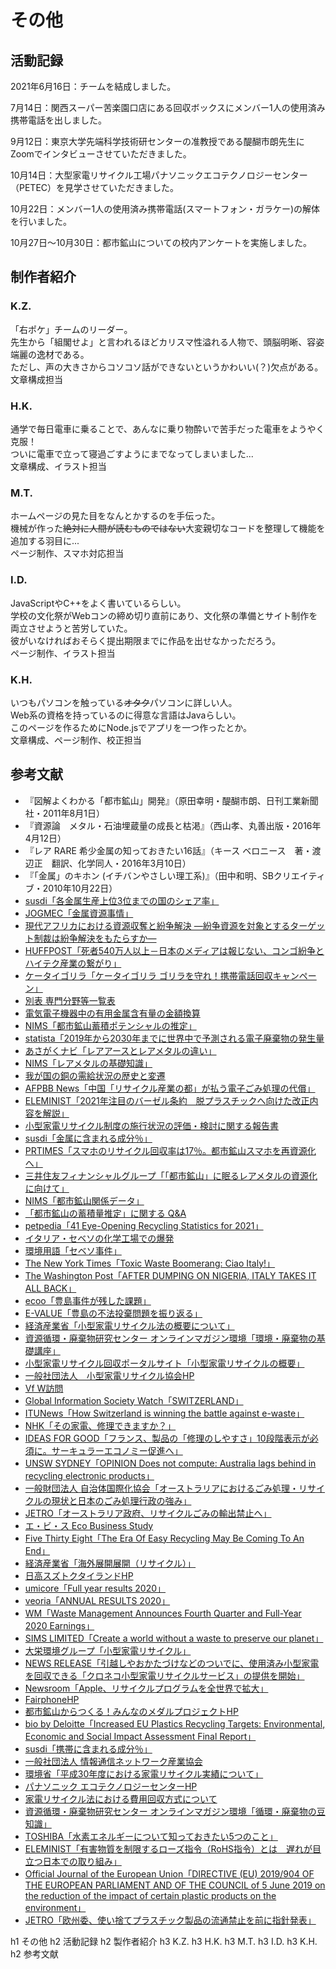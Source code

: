 [//SCML_TITLE]: # (その他)

<div id="lang_jp">

# その他

## 活動記録

2021年6月16日：チームを結成しました。

7月14日：関西スーパー苦楽園口店にある回収ボックスにメンバー1人の使用済み携帯電話を出しました。

9月12日：東京大学先端科学技術研センターの准教授である醍醐市朗先生にZoomでインタビューさせていただきました。

10月14日：大型家電リサイクル工場パナソニックエコテクノロジーセンター（PETEC）を見学させていただきました。

10月22日：メンバー1人の使用済み携帯電話(スマートフォン・ガラケー)の解体を行いました。

10月27日～10月30日：都市鉱山についての校内アンケートを実施しました。

## 制作者紹介

### K.Z.

<NoIndent>
「右ポケ」チームのリーダー。<br>
先生から「組閣せよ」と言われるほどカリスマ性溢れる人物で、頭脳明晰、容姿端麗の逸材である。<br>
ただし、声の大きさからコソコソ話ができないというかわいい(？)欠点がある。<br>
文章構成担当
</NoIndent>

### H.K.

<NoIndent>
通学で毎日電車に乗ることで、あんなに乗り物酔いで苦手だった電車をようやく克服！<br>
ついに電車で立って寝過ごすようにまでなってしまいました...<br>
文章構成、イラスト担当
</NoIndent>

### M.T.

<NoIndent>
ホームページの見た目をなんとかするのを手伝った。<br>
機械が作った<s>絶対に人間が読むものではない</s>大変親切なコードを整理して機能を追加する羽目に...<br>
ページ制作、スマホ対応担当<br>
</NoIndent>

### I.D.

<NoIndent>
JavaScriptやC++をよく書いているらしい。<br>
学校の文化祭がWebコンの締め切り直前にあり、文化祭の準備とサイト制作を両立させようと苦労していた。<br>
彼がいなければおそらく提出期限までに作品を出せなかっただろう。<br>
ページ制作、イラスト担当
</NoIndent>

### K.H.

<NoIndent>
いつもパソコンを触っている<s>オタク</s>パソコンに詳しい人。<br>
Web系の資格を持っているのに得意な言語はJavaらしい。<br>
このページを作るためにNode.jsでアプリを一つ作ったとか。<br>
文章構成、ページ制作、校正担当
</NoIndent>

## 参考文献

- 『図解よくわかる「都市鉱山」開発』（原田幸明・醍醐市朗、日刊工業新聞社・2011年8月1日）
- 『資源論　メタル・石油埋蔵量の成長と枯渇』（西山孝、丸善出版・2016年4月12日）
- 『レア RARE 希少金属の知っておきたい16話』（キース ベロニース　著・渡辺正　翻訳、化学同人・2016年3月10日）
- 『「金属」のキホン (イチバンやさしい理工系)』（田中和明、SBクリエイティブ・2010年10月22日）
- [susdi「各金属生産上位3位までの国のシェア率」](http://susdi.org/wp/data/post-61/)
- [JOGMEC「金属資源事情」](https://www.jogmec.go.jp/library/metal_002.html)
- [現代アフリカにおける資源収奪と紛争解決 ―紛争資源を対象とするターゲット制裁は紛争解決をもたらすか―](http://www.pp.u-tokyo.ac.jp/graspp-old/courses/2010/documents/graspp2010-5150010-4.pdf)
- [HUFFPOST「死者540万人以上－日本のメディアは報じない、コンゴ紛争とハイテク産業の繋がり」](https://www.huffingtonpost.jp/kanta-hara/540_media_b_10214318.html)
- [ケータイゴリラ「ケータイゴリラ ゴリラを守れ！携帯電話回収キャンペーン」](http://jsmcwm.or.jp/edit/kurashi/05/080hani.pdf)
- [別表 専門分野等一覧表](https://www.jsps.go.jp/j-jisedai/data/05bunyahyo.pdf)
- [電気電子機器中の有用金属含有量の金額換算](https://www.env.go.jp/council/former2013/03haiki/y0324-04/mat02a.pdf)
- [NIMS「都市鉱山蓄積ポテンシャルの推定」](https://www.jim.or.jp/journal/j/pdf3/73/03/151.pdf)
- [statista「2019年から2030年までに世界中で予測される電子廃棄物の発生量](https://www.statista.com/statistics/1067081/generation-electronic-waste-globally-forecast/)
- [あさがくナビ「レアアースとレアメタルの違い」](https://asahi.gakujo.ne.jp/research/industry_topics/detail/id=253)
- [NIMS「レアメタルの基礎知識」](https://www.nims.go.jp/research/elements/rare-metal/study/index.html)
- [我が国の銅の需給状況の歴史と変遷](http://mric.jogmec.go.jp/public/report/2006-08/chapter2.pdf)
- [AFPBB News「中国「リサイクル産業の都」が払う電子ごみ処理の代償」](https://www.afpbb.com/articles/-/3030185)
- [ELEMINIST「2021年注目のバーゼル条約　脱プラスチックへ向けた改正内容を解説」](https://eleminist.com/article/688)
- [小型家電リサイクル制度の施行状況の評価・検討に関する報告書](https://www.meti.go.jp/shingikai/sankoshin/sangyo_gijutsu/haikibutsu_recycle/kogata_wg/pdf/20200807_01.pdf)
- [susdi「金属に含まれる成分％」](http://susdi.org/wp/data/post-38/)
- [PRTIMES「スマホのリサイクル回収率は17％。都市鉱山スマホを再資源化へ」](https://prtimes.jp/main/html/rd/p/000000006.000070388.html)
- [三井住友フィナンシャルグループ「「都市鉱山」に眠るレアメタルの資源化に向けて」](https://www.smfg.co.jp/sustainability/report/topics/detail084.html)
- [NIMS「都市鉱山関係データ」](https://www.nims.go.jp/genso/data/urban_mine.html)
- [「都市鉱山の蓄積量推定」に関する Q&A](https://www.nims.go.jp/research/elements/rare-metal/urban-mine/0ej0070000002ym4-att/urban-mine_qa.pdf)
- [petpedia「41 Eye-Opening Recycling Statistics for 2021」](https://petpedia.co/recycling-statistics/)
- [イタリア・セベソの化学工場での爆発](http://www.shippai.org/fkd/hf/HC0300002.pdf)
- [環境用語「セベソ事件」](https://www.eic.or.jp/ecoterm/index.php?act=view&serial=1543)
- [The New York Times「Toxic Waste Boomerang: Ciao Italy!」](https://www.nytimes.com/1988/09/03/world/toxic-waste-boomerang-ciao-italy.html)
- [The Washington Post「AFTER DUMPING ON NIGERIA, ITALY TAKES IT ALL BACK」](https://www.washingtonpost.com/archive/politics/1988/09/04/after-dumping-on-nigeria-italy-takes-it-all-back/349505f5-f0ca-4364-9563-3d1f9d48125f/)
- [ecoo「豊島事件が残した課題」](https://www.re-ver.co.jp/magazine/pdf/ecooVOL25.pdf)
- [E-VALUE「豊島の不法投棄問題を振り返る」](https://www.env-value.co.jp/columns/press57/)
- [経済産業省「小型家電リサイクル法の概要について」](https://www.meti.go.jp/shingikai/sankoshin/sangyo_gijutsu/haikibutsu_recycle/pdf/027_01_01.pdf)
- [資源循環・廃棄物研究センター オンラインマガジン環境「環境・廃棄物の基礎講座」](https://www-cycle.nies.go.jp/magazine/kisokouza/201307.html)
- [小型家電リサイクル回収ポータルサイト「小型家電リサイクルの概要」](http://kogatakaden.env.go.jp/overview.html)
- [一般社団法人　小型家電リサイクル協会HP](http://kogatakaden.env.go.jp/overview.html)
- [Vf W訪問](https://www.meti.go.jp/policy/recycle/main/data/research/pdf/22_07.pdf)
- [Global Information Society Watch「SWITZERLAND」](https://giswatch.org/country-report/2010-icts-and-environmental-sustainability/switzerland)
- [ITUNews「How Switzerland is winning the battle against e-waste」](https://news.itu.int/how-switzerland-is-winning-the-battle-against-e-waste/)
- [NHK「その家電、修理できますか？」](https://www3.nhk.or.jp/news/html/20210608/k10013073321000.html)
- [IDEAS FOR GOOD「フランス、製品の「修理のしやすさ」10段階表示が必須に。サーキュラーエコノミー促進へ」](https://ideasforgood.jp/2021/01/16/france-repair/)
- [UNSW SYDNEY「OPINION Does not compute: Australia lags behind in recycling electronic products」](https://newsroom.unsw.edu.au/news/science-tech/does-not-compute-australia-lags-behind-recycling-electronic-products)
- [一般財団法人 自治体国際化協会「オーストラリアにおけるごみ処理・リサイクルの現状と日本のごみ処理行政の強み」](http://www.clair.or.jp/j/mailmagazine/backnumber/2020/08/vol256.html)
- [JETRO「オーストラリア政府、リサイクルごみの輸出禁止へ」](https://www.jetro.go.jp/biz/areareports/2019/a024ee05cbb6223a.html)
- [エ・ビ・ス Eco Business Study](https://blog.goo.ne.jp/ebisu7163/e/339e486564d9f7eb9d4daba27896b7fd)
- [Five Thirty Eight「The Era Of Easy Recycling May Be Coming To An End」](https://fivethirtyeight.com/features/the-era-of-easy-recycling-may-be-coming-to-an-end/)
- [経済産業省「海外展開展開（リサイクル）」](https://www.meti.go.jp/press/2018/06/20180607003/20180607003-2.pdf)
- [日高スズトクタイランドHP](https://www.re-ver.co.jp/hidakasuzutoku/)
- [umicore「Full year results 2020」](https://www.umicore.com/en/investors/financial-results/full-year-results-2020/)
- [veoria「ANNUAL RESULTS 2020」](https://www.veolia.com/en/newsroom/press-releases/annual-results-2020)
- [WM「Waste Management Announces Fourth Quarter and Full-Year 2020 Earnings」](https://investors.wm.com/news-releases/news-release-details/waste-management-announces-fourth-quarter-and-full-year-2020)
- [SIMS LIMITED「Create a world without a waste to preserve our planet」](https://smm-corporate.s3.amazonaws.com/2021/Sims+Annual+Report+2020.pdf)
- [大栄環境グループ「小型家電リサイクル」](https://www.dinsgr.co.jp/businessfield/waste/appliances/)
- [NEWS RELEASE「引越しやおかたづけなどのついでに、使用済み小型家電を回収できる「クロネコ小型家電リサイクルサービス」の提供を開始」](https://www.yamato-hd.co.jp/news/h28/h28_69_01news.html)
- [Newsroom「Apple、リサイクルプログラムを全世界で拡大」](https://www.apple.com/jp/newsroom/2019/04/apple-expands-global-recycling-programs/)
- [FairphoneHP](https://www.fairphone.com/en/)
- [都市鉱山からつくる！みんなのメダルプロジェクトHP](http://www.toshi-kouzan.jp/)
- [bio by Deloitte「Increased EU Plastics Recycling Targets: Environmental, Economic and Social Impact Assessment Final Report」](https://743c8380-22c6-4457-9895-11872f2a708a.filesusr.com/ugd/0af79c_8e5a3e6ece1d4b6a9db69465a1007eb0.pdf")
- [susdi「携帯に含まれる成分％」](http://susdi.org/wp/data/post-38/)
- [一般社団法人 情報通信ネットワーク産業協会](https://www.ciaj.or.jp/news/press_releases/pressreleases_past_issue/pressrelease2020/6058.html)
- [環境省「平成30年度における家電リサイクル実績について」](https://www.env.go.jp/press/106879.html)
- [パナソニック エコテクノロジーセンターHP](https://panasonic.co.jp/eco/petec/)
- [家電リサイクル法における費用回収方式について](https://www.meti.go.jp/shingikai/sankoshin/sangyo_gijutsu/haikibutsu_recycle/denki_wg/pdf/028_07_02.pdf)
- [資源循環・廃棄物研究センター オンラインマガジン環境「循環・廃棄物の豆知識」](https://www-cycle.nies.go.jp/magazine/mame/201805.html#:~:text=%E6%97%A5%E6%9C%AC%E3%81%A7%E3%82%82%E4%BC%BC%E3%81%9F%E3%82%88%E3%81%86,%E3%81%A8%E7%95%B0%E3%81%AA%E3%82%8B%E5%A4%A7%E3%81%8D%E3%81%AA%E7%89%B9%E5%BE%B4%E3%81%A7%E3%81%99%E3%80%82)
- [TOSHIBA「水素エネルギーについて知っておきたい5つのこと」](https://www.toshiba-clip.com/detail/p=621)
- [ELEMINIST「有害物質を制限するローズ指令（RoHS指令）とは　遅れが目立つ日本での取り組み」](https://eleminist.com/article/817)
- [Official Journal of the European Union「DIRECTIVE (EU) 2019/904 OF THE EUROPEAN PARLIAMENT AND OF THE COUNCIL of 5 June 2019 on the reduction of the impact of certain plastic products on the environment」](https://eur-lex.europa.eu/legal-content/EN/TXT/HTML/?uri=CELEX:32019L0904&from=EN#d1e32-17-1)
- [JETRO「欧州委、使い捨てプラスチック製品の流通禁止を前に指針発表」](https://www.jetro.go.jp/biznews/2021/06/88299a30b5475ed7.html)

<FloatingMenu>
h1 その他
h2 活動記録
h2 製作者紹介
h3 K.Z.
h3 H.K.
h3 M.T.
h3 I.D.
h3 K.H.
h2 参考文献
</FloatingMenu>

</div>
<div id="lang_en">
<FloatingMenu>
</FloatingMenu>
</div>